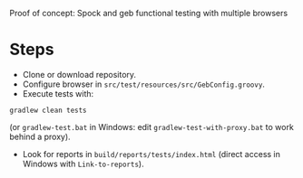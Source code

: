 Proof of concept: Spock and geb functional testing with multiple browsers

# Steps
* Clone or download repository.
* Configure browser in ```src/test/resources/src/GebConfig.groovy```.
* Execute tests with:
```
gradlew clean tests
```
(or ```gradlew-test.bat``` in Windows: edit ```gradlew-test-with-proxy.bat``` to work behind a proxy). 
* Look for reports in ```build/reports/tests/index.html```
(direct access in Windows with ```Link-to-reports```).
